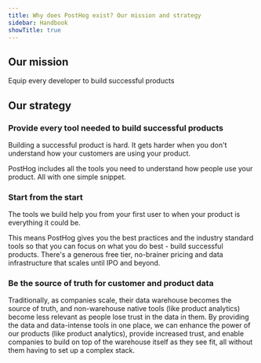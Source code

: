 ```yaml
---
title: Why does PostHog exist? Our mission and strategy
sidebar: Handbook
showTitle: true
---
```


## Our mission

Equip every developer to build successful products

## Our strategy

### Provide every tool needed to build successful products

Building a successful product is hard. It gets harder when you don't understand how your customers are using your product.

PostHog includes all the tools you need to understand how people use your product. All with one simple snippet.

### Start from the start

The tools we build help you from your first user to when your product is everything it could be.

This means PostHog gives you the best practices and the industry standard tools so that you can focus on what you do best - build successful products. There's a generous free tier, no-brainer pricing and data infrastructure that scales until IPO and beyond.

### Be the source of truth for customer and product data

Traditionally, as companies scale, their data warehouse becomes the source of truth, and non-warehouse native tools (like product analytics) become less relevant as people lose trust in the data in them. By providing the data and data-intense tools in one place, we can enhance the power of our products (like product analytics), provide increased trust, and enable companies to build on top of the warehouse itself as they see fit, all without them having to set up a complex stack.
